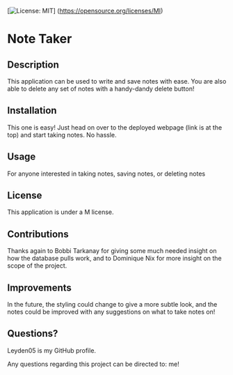 [![License: MIT](https://img.shields.io/badge/License-MIT-yellow.svg)] (https://opensource.org/licenses/MI)
# Note Taker

## Description
This application can be used to write and save notes with ease. You are also able to delete any set of notes with a handy-dandy delete button!

## Installation
This one is easy! Just head on over to the deployed webpage (link is at the top) and start taking notes. No hassle.

## Usage
For anyone interested in taking notes, saving notes, or deleting notes

## License
This application is under a M license.

## Contributions
Thanks again to Bobbi Tarkanay for giving some much needed insight on how the database pulls work, and to Dominique Nix for more insight on the scope of the project.

## Improvements
In the future, the styling could change to give a more subtle look, and the notes could be improved with any suggestions on what to take notes on!

## Questions?
Leyden05 is my GitHub profile. 

Any questions regarding this project can be directed to: me!

